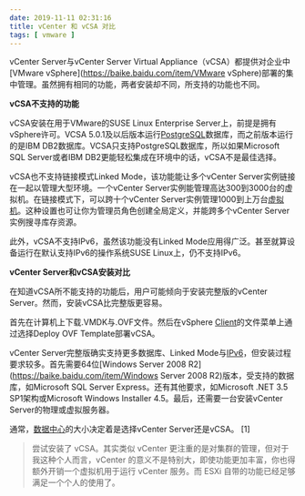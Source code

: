 ```yaml
---
date: 2019-11-11 02:31:16
title: vCenter 和 vCSA 对比
tags: [ vmware ]
---
```


vCenter Server与vCenter Server Virtual Appliance（vCSA）都提供对企业中[VMware vSphere](https://baike.baidu.com/item/VMware vSphere)部署的集中管理。虽然拥有相同的功能，两者安装却不同，所支持的功能也不同。

**vCSA不支持的功能**

vCSA安装在用于VMware的SUSE Linux Enterprise Server上，前提是拥有vSphere许可。VCSA 5.0.1及以后版本运行[PostgreSQL](https://baike.baidu.com/item/PostgreSQL)数据库，而之前版本运行的是IBM DB2数据库。VCSA只支持PostgreSQL数据库，所以如果Microsoft SQL Server或者IBM DB2更能轻松集成在环境中的话，vCSA不是最佳选择。

vCSA也不支持链接模式Linked Mode，该功能能让多个vCenter Server实例链接在一起以管理大型环境。一个vCenter Server实例能管理高达300到3000台的虚拟机。在链接模式下，可以跨十个vCenter Server实例管理1000到上万台[虚拟机](https://baike.baidu.com/item/虚拟机)。这种设置也可让你为管理员角色创建全局定义，并能跨多个vCenter Server实例搜寻库存资源。

此外，vCSA不支持IPv6，虽然该功能没有Linked Mode应用得广泛。甚至就算设备运行在默认支持IPv6的操作系统SUSE Linux上，仍不支持IPv6。

**vCenter Server和vCSA安装对比**

在知道vCSA所不能支持的功能后，用户可能倾向于安装完整版的vCenter Server。然而，安装vCSA比完整版更容易。

首先在计算机上下载.VMDK与.OVF文件。然后在vSphere [Client](https://baike.baidu.com/item/Client)的文件菜单上通过选择Deploy OVF Template部署vCSA。

vCenter Server完整版确实支持更多数据库、Linked Mode与[IPv6](https://baike.baidu.com/item/IPv6)，但安装过程要求较多。首先需要64位[Windows Server 2008 R2](https://baike.baidu.com/item/Windows Server 2008 R2)版本，受支持的数据库，如Microsoft SQL Server Express。还有其他要求，如Microsoft .NET 3.5 SP1架构或Microsoft Windows Installer 4.5。最后，还需要一台安装vCenter Server的物理或虚拟服务器。

通常，[数据中心](https://baike.baidu.com/item/数据中心)的大小决定着是选择vCenter Server还是vCSA。 [1]



> 尝试安装了 vCSA。其实类似 vCenter 更注重的是对集群的管理，但对于我这种个人而言，vCenter 的意义不是特别大，即使功能更加丰富，你也得额外开销一个虚拟机用于运行 vCenter 服务。而 ESXi 自带的功能已经足够满足一个个人的使用了。